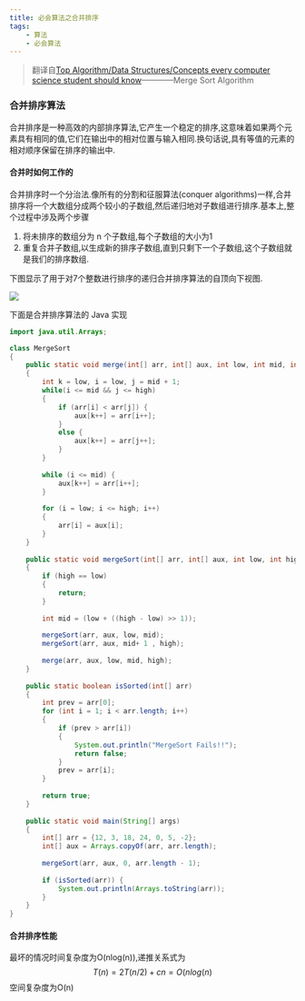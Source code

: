 ```yaml
---
title: 必会算法之合并排序
tags: 
	- 算法
	- 必会算法
---
```


> 翻译自[Top Algorithm/Data Structures/Concepts every computer science student should know](http://www.techiedelight.com/top-algorithms-data-structures-concepts-computer-science/)————Merge Sort Algorithm

### 合并排序算法

合并排序是一种高效的内部排序算法,它产生一个稳定的排序,这意味着如果两个元素具有相同的值,它们在输出中的相对位置与输入相同.换句话说,具有等值的元素的相对顺序保留在排序的输出中.

<!-- more -->

#### 合并时如何工作的

合并排序时一个分治法.像所有的分割和征服算法(conquer algorithms)一样,合并排序将一个大数组分成两个较小的子数组,然后递归地对子数组进行排序.基本上,整个过程中涉及两个步骤

1. 将未排序的数组分为 n 个子数组,每个子数组的大小为1
2. 重复合并子数组,以生成新的排序子数组,直到只剩下一个子数组,这个子数组就是我们的排序数组.

下图显示了用于对7个整数进行排序的递归合并排序算法的自顶向下视图.

![](https://i2.wp.com/www.techiedelight.com/wp-content/uploads/Merge-Sort-Steps.png?zoom=2&resize=668%2C633&ssl=1)

下面是合并排序算法的 Java 实现

```java
import java.util.Arrays;

class MergeSort
{
	public static void merge(int[] arr, int[] aux, int low, int mid, int high)
	{
		int k = low, i = low, j = mid + 1;
		while(i <= mid && j <= high)
		{
			if (arr[i] < arr[j]) {
				aux[k++] = arr[i++];
			}
			else {
				aux[k++] = arr[j++];
			}
		}
		
		while (i <= mid) {
			aux[k++] = arr[i++];
		}
		
		for (i = low; i <= high; i++)
		{
			arr[i] = aux[i];
		}
	}
	
	public static void mergeSort(int[] arr, int[] aux, int low, int high)
	{
		if (high == low)
		{
			return;
		}
		
		int mid = (low + ((high - low) >> 1));
		
		mergeSort(arr, aux, low, mid);
		mergeSort(arr, aux, mid+ 1 , high);
		
		merge(arr, aux, low, mid, high);
	}
	
	public static boolean isSorted(int[] arr)
	{
		int prev = arr[0];
		for (int i = 1; i < arr.length; i++)
		{
			if (prev > arr[i])
			{
				System.out.println("MergeSort Fails!!");
				return false;
			}
			prev = arr[i];
		}
		
		return true;
	}
	
	public static void main(String[] args)
	{
		int[] arr = {12, 3, 18, 24, 0, 5, -2};
		int[] aux = Arrays.copyOf(arr, arr.length);
		
		mergeSort(arr, aux, 0, arr.length - 1);
		
		if (isSorted(arr)) {
			System.out.println(Arrays.toString(arr));
		}
	}
}
```

#### 合并排序性能

最坏的情况时间复杂度为O(nlog(n)),递推关系式为
$$
T(n) = 2T(n/2) + cn = O(nlog(n)
$$
空间复杂度为O(n)


